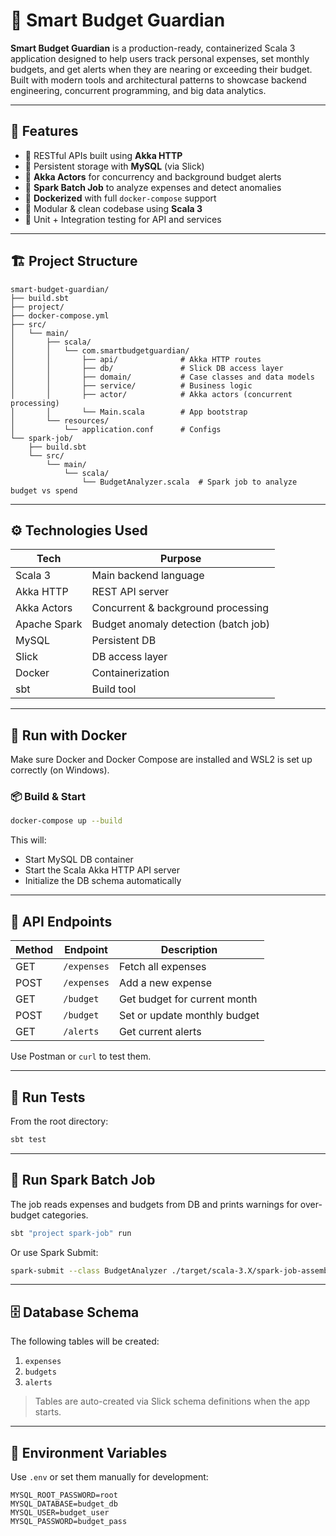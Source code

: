 # 💸 Smart Budget Guardian

**Smart Budget Guardian** is a production-ready, containerized Scala 3 application designed to help users track personal expenses, set monthly budgets, and get alerts when they are nearing or exceeding their budget. Built with modern tools and architectural patterns to showcase backend engineering, concurrent programming, and big data analytics.

---

## 🚀 Features

- 🔹 RESTful APIs built using **Akka HTTP**
- 🔹 Persistent storage with **MySQL** (via Slick)
- 🔹 **Akka Actors** for concurrency and background budget alerts
- 🔹 **Spark Batch Job** to analyze expenses and detect anomalies
- 🔹 **Dockerized** with full `docker-compose` support
- 🔹 Modular & clean codebase using **Scala 3**
- 🔹 Unit + Integration testing for API and services

---

## 🏗️ Project Structure

```text
smart-budget-guardian/
├── build.sbt
├── project/
├── docker-compose.yml
├── src/
│   └── main/
│       ├── scala/
│       │   └── com.smartbudgetguardian/
│       │       ├── api/              # Akka HTTP routes
│       │       ├── db/               # Slick DB access layer
│       │       ├── domain/           # Case classes and data models
│       │       ├── service/          # Business logic
│       │       ├── actor/            # Akka actors (concurrent processing)
│       │       └── Main.scala        # App bootstrap
│       └── resources/
│           └── application.conf      # Configs
└── spark-job/
    ├── build.sbt
    └── src/
        └── main/
            └── scala/
                └── BudgetAnalyzer.scala  # Spark job to analyze budget vs spend
```

---

## ⚙️ Technologies Used

| Tech           | Purpose                              |
|----------------|--------------------------------------|
| Scala 3        | Main backend language                |
| Akka HTTP      | REST API server                      |
| Akka Actors    | Concurrent & background processing   |
| Apache Spark   | Budget anomaly detection (batch job) |
| MySQL          | Persistent DB                        |
| Slick          | DB access layer                      |
| Docker         | Containerization                     |
| sbt            | Build tool                           |

---

## 🐳 Run with Docker

Make sure Docker and Docker Compose are installed and WSL2 is set up correctly (on Windows).

### 📦 Build & Start

```bash
docker-compose up --build
```

This will:
- Start MySQL DB container
- Start the Scala Akka HTTP API server
- Initialize the DB schema automatically

---

## 🔁 API Endpoints

| Method | Endpoint             | Description                        |
|--------|----------------------|------------------------------------|
| GET    | `/expenses`          | Fetch all expenses                 |
| POST   | `/expenses`          | Add a new expense                  |
| GET    | `/budget`            | Get budget for current month       |
| POST   | `/budget`            | Set or update monthly budget       |
| GET    | `/alerts`            | Get current alerts                 |

Use Postman or `curl` to test them.

---

## 🧪 Run Tests

From the root directory:

```bash
sbt test
```

---

## 🔎 Run Spark Batch Job

The job reads expenses and budgets from DB and prints warnings for over-budget categories.

```bash
sbt "project spark-job" run
```

Or use Spark Submit:

```bash
spark-submit --class BudgetAnalyzer ./target/scala-3.X/spark-job-assembly.jar
```

---

## 🗄️ Database Schema

The following tables will be created:

1. `expenses`  
2. `budgets`  
3. `alerts`

> Tables are auto-created via Slick schema definitions when the app starts.

---

## 🧰 Environment Variables

Use `.env` or set them manually for development:

```env
MYSQL_ROOT_PASSWORD=root
MYSQL_DATABASE=budget_db
MYSQL_USER=budget_user
MYSQL_PASSWORD=budget_pass
```
